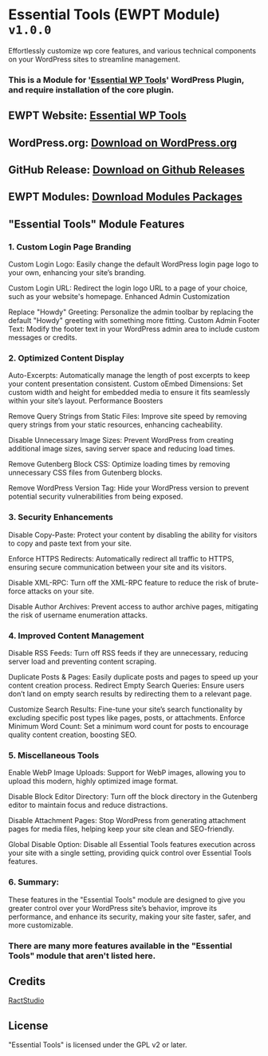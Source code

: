 # Essential Tools (EWPT Module) `v1.0.0`

Effortlessly customize wp core features, and various technical components on your WordPress sites to streamline management.

### This is a Module for '[Essential WP Tools](https://wordpress.org/plugins/essential-wp-tools/)' WordPress Plugin, and require installation of the core plugin.

## EWPT Website: **[Essential WP Tools](https://ewpt.ractstudio.com/)**
## WordPress.org: [Download on WordPress.org](https://wordpress.org/plugins/essential-wp-tools/)
## GitHub Release: [Download on Github Releases](https://github.com/RactStudio/essential-wp-tools/releases)
## EWPT Modules: [Download Modules Packages](https://github.com/RactStudio/ewpt-modules/)

## "Essential Tools" Module Features

### 1. Custom Login Page Branding

Custom Login Logo: Easily change the default WordPress login page logo to your own, enhancing your site’s branding.

Custom Login URL: Redirect the login logo URL to a page of your choice, such as your website's homepage.
Enhanced Admin Customization

Replace "Howdy" Greeting: Personalize the admin toolbar by replacing the default "Howdy" greeting with something more fitting.
Custom Admin Footer Text: Modify the footer text in your WordPress admin area to include custom messages or credits.

### 2. Optimized Content Display

Auto-Excerpts: Automatically manage the length of post excerpts to keep your content presentation consistent.
Custom oEmbed Dimensions: Set custom width and height for embedded media to ensure it fits seamlessly within your site’s layout.
Performance Boosters

Remove Query Strings from Static Files: Improve site speed by removing query strings from your static resources, enhancing cacheability.

Disable Unnecessary Image Sizes: Prevent WordPress from creating additional image sizes, saving server space and reducing load times.

Remove Gutenberg Block CSS: Optimize loading times by removing unnecessary CSS files from Gutenberg blocks.

Remove WordPress Version Tag: Hide your WordPress version to prevent potential security vulnerabilities from being exposed.

### 3. Security Enhancements

Disable Copy-Paste: Protect your content by disabling the ability for visitors to copy and paste text from your site.

Enforce HTTPS Redirects: Automatically redirect all traffic to HTTPS, ensuring secure communication between your site and its visitors.

Disable XML-RPC: Turn off the XML-RPC feature to reduce the risk of brute-force attacks on your site.

Disable Author Archives: Prevent access to author archive pages, mitigating the risk of username enumeration attacks.

### 4. Improved Content Management

Disable RSS Feeds: Turn off RSS feeds if they are unnecessary, reducing server load and preventing content scraping.

Duplicate Posts & Pages: Easily duplicate posts and pages to speed up your content creation process.
Redirect Empty Search Queries: Ensure users don’t land on empty search results by redirecting them to a relevant page.

Customize Search Results: Fine-tune your site’s search functionality by excluding specific post types like pages, posts, or attachments.
Enforce Minimum Word Count: Set a minimum word count for posts to encourage quality content creation, boosting SEO.

### 5. Miscellaneous Tools

Enable WebP Image Uploads: Support for WebP images, allowing you to upload this modern, highly optimized image format.

Disable Block Editor Directory: Turn off the block directory in the Gutenberg editor to maintain focus and reduce distractions.

Disable Attachment Pages: Stop WordPress from generating attachment pages for media files, helping keep your site clean and SEO-friendly.

Global Disable Option: Disable all Essential Tools features execution across your site with a single setting, providing quick control over Essential Tools features.

### 6. Summary:
These features in the "Essential Tools" module are designed to give you greater control over your WordPress site’s behavior, improve its performance, and enhance its security, making your site faster, safer, and more customizable.

### There are many more features available in the "Essential Tools" module that aren't listed here.


## Credits

[RactStudio](https://ewpt.ractstudio.com/)


## License

"Essential Tools" is licensed under the GPL v2 or later.

